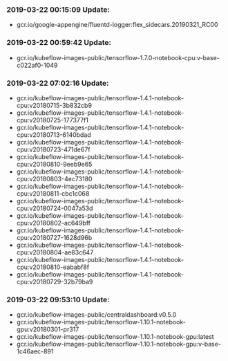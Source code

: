 ### 2019-03-22 00:15:09 Update:

- gcr.io/google-appengine/fluentd-logger:flex_sidecars.20190321_RC00
### 2019-03-22 00:59:42 Update:

- gcr.io/kubeflow-images-public/tensorflow-1.7.0-notebook-cpu:v-base-c022af0-1049
### 2019-03-22 07:02:16 Update:

- gcr.io/kubeflow-images-public/tensorflow-1.4.1-notebook-cpu:v20180715-3b832cb9
- gcr.io/kubeflow-images-public/tensorflow-1.4.1-notebook-cpu:v20180725-177377f1
- gcr.io/kubeflow-images-public/tensorflow-1.4.1-notebook-cpu:v20180713-6140bdad
- gcr.io/kubeflow-images-public/tensorflow-1.4.1-notebook-cpu:v20180723-471de67f
- gcr.io/kubeflow-images-public/tensorflow-1.4.1-notebook-cpu:v20180810-9eeb9e65
- gcr.io/kubeflow-images-public/tensorflow-1.4.1-notebook-cpu:v20180803-4ec73180
- gcr.io/kubeflow-images-public/tensorflow-1.4.1-notebook-cpu:v20180811-cbc1c068
- gcr.io/kubeflow-images-public/tensorflow-1.4.1-notebook-cpu:v20180724-0047a53d
- gcr.io/kubeflow-images-public/tensorflow-1.4.1-notebook-cpu:v20180802-ac649bff
- gcr.io/kubeflow-images-public/tensorflow-1.4.1-notebook-cpu:v20180727-1628d96b
- gcr.io/kubeflow-images-public/tensorflow-1.4.1-notebook-cpu:v20180804-ae83c647
- gcr.io/kubeflow-images-public/tensorflow-1.4.1-notebook-cpu:v20180810-eababf8f
- gcr.io/kubeflow-images-public/tensorflow-1.4.1-notebook-cpu:v20180729-32b79ba9
### 2019-03-22 09:53:10 Update:

- gcr.io/kubeflow-images-public/centraldashboard:v0.5.0
- gcr.io/kubeflow-images-public/tensorflow-1.10.1-notebook-gpu:v20180301-pr317
- gcr.io/kubeflow-images-public/tensorflow-1.10.1-notebook-gpu:latest
- gcr.io/kubeflow-images-public/tensorflow-1.10.1-notebook-gpu:v-base-1c46aec-891
